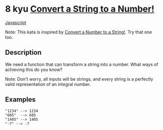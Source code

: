 # 8 kyu [Convert a String to a Number!](https://www.codewars.com/kata/544675c6f971f7399a000e79)

<!-- START LANGUAGE_LINKS -->

[Javascript](./javascript.js)

<!-- END LANGUAGE_LINKS -->

Note: This kata is inspired by [Convert a Number to a String!](http://www.codewars.com/kata/convert-a-number-to-a-string/). Try that one too.

## Description

We need a function that can transform a string into a number. What ways of achieving this do you know?

Note: Don't worry, all inputs will be strings, and every string is a perfectly valid representation of an integral number.

## Examples
```
"1234" --> 1234
"605"  --> 605
"1405" --> 1405
"-7" --> -7
```

